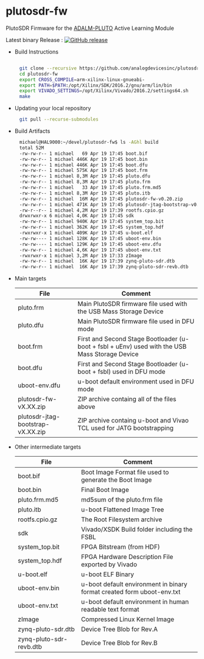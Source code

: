 # plutosdr-fw
PlutoSDR Firmware for the [ADALM-PLUTO](https://wiki.analog.com/university/tools/pluto "PlutoSDR Wiki Page") Active Learning Module

Latest binary Release : [![GitHub release](https://img.shields.io/github/release/analogdevicesinc/plutosdr-fw.svg)](https://github.com/analogdevicesinc/plutosdr-fw/releases/latest)

* Build Instructions
 ```bash
 
      git clone --recursive https://github.com/analogdevicesinc/plutosdr-fw.git
      cd plutosdr-fw
      export CROSS_COMPILE=arm-xilinx-linux-gnueabi-
      export PATH=$PATH:/opt/Xilinx/SDK/2016.2/gnu/arm/lin/bin
      export VIVADO_SETTINGS=/opt/Xilinx/Vivado/2016.2/settings64.sh
      make
 
 ```
 
 * Updating your local repository 
 ```bash 
      git pull --recurse-submodules
  ```
 
* Build Artifacts
 ```bash
      michael@HAL9000:~/devel/plutosdr-fw$ ls -AGhl build
      total 52M
      -rw-rw-r-- 1 michael   69 Apr 19 17:45 boot.bif
      -rw-rw-r-- 1 michael 446K Apr 19 17:45 boot.bin
      -rw-rw-r-- 1 michael 446K Apr 19 17:45 boot.dfu
      -rw-rw-r-- 1 michael 575K Apr 19 17:45 boot.frm
      -rw-rw-r-- 1 michael 8,3M Apr 19 17:45 pluto.dfu
      -rw-rw-r-- 1 michael 8,3M Apr 19 17:45 pluto.frm
      -rw-rw-r-- 1 michael   33 Apr 19 17:45 pluto.frm.md5
      -rw-rw-r-- 1 michael 8,3M Apr 19 17:45 pluto.itb
      -rw-rw-r-- 1 michael  16M Apr 19 17:45 plutosdr-fw-v0.20.zip
      -rw-rw-r-- 1 michael 471K Apr 19 17:45 plutosdr-jtag-bootstrap-v0.20.zip
      -rw-r--r-- 1 michael 4,2M Apr 19 17:39 rootfs.cpio.gz
      drwxrwxr-x 6 michael 4,0K Apr 19 17:45 sdk
      -rw-rw-r-- 1 michael 940K Apr 19 17:45 system_top.bit
      -rw-rw-r-- 1 michael 362K Apr 19 17:45 system_top.hdf
      -rwxrwxr-x 1 michael 409K Apr 19 17:45 u-boot.elf
      -rw-rw---- 1 michael 128K Apr 19 17:45 uboot-env.bin
      -rw-rw---- 1 michael 129K Apr 19 17:45 uboot-env.dfu
      -rw-rw-r-- 1 michael 4,6K Apr 19 17:45 uboot-env.txt
      -rwxrwxr-x 1 michael 3,2M Apr 19 17:33 zImage
      -rw-rw-r-- 1 michael  16K Apr 19 17:39 zynq-pluto-sdr.dtb
      -rw-rw-r-- 1 michael  16K Apr 19 17:39 zynq-pluto-sdr-revb.dtb 
 ```
 
 * Main targets
 
     | File  | Comment |
     | ------------- | ------------- | 
     | pluto.frm | Main PlutoSDR firmware file used with the USB Mass Storage Device |
     | pluto.dfu | Main PlutoSDR firmware file used in DFU mode |
     | boot.frm  | First and Second Stage Bootloader (u-boot + fsbl + uEnv) used with the USB Mass Storage Device |
     | boot.dfu  | First and Second Stage Bootloader (u-boot + fsbl) used in DFU mode |
     | uboot-env.dfu  | u-boot default environment used in DFU mode |
     | plutosdr-fw-vX.XX.zip  | ZIP archive containg all of the files above |  
     | plutosdr-jtag-bootstrap-vX.XX.zip  | ZIP archive containg u-boot and Vivao TCL used for JATG bootstrapping |       
 
  * Other intermediate targets

     | File  | Comment |
     | ------------- | ------------- |
     | boot.bif | Boot Image Format file used to generate the Boot Image |
     | boot.bin | Final Boot Image |
     | pluto.frm.md5 | md5sum of the pluto.frm file |
     | pluto.itb | u-boot Flattened Image Tree |
     | rootfs.cpio.gz | The Root Filesystem archive |
     | sdk | Vivado/XSDK Build folder including  the FSBL |
     | system_top.bit | FPGA Bitstream (from HDF) |
     | system_top.hdf | FPGA Hardware Description  File exported by Vivado |
     | u-boot.elf | u-boot ELF Binary |
     | uboot-env.bin | u-boot default environment in binary format created form uboot-env.txt |
     | uboot-env.txt | u-boot default environment in human readable text format |
     | zImage | Compressed Linux Kernel Image |
     | zynq-pluto-sdr.dtb | Device Tree Blob for Rev.A |
     | zynq-pluto-sdr-revb.dtb | Device Tree Blob for Rev.B|     

 

